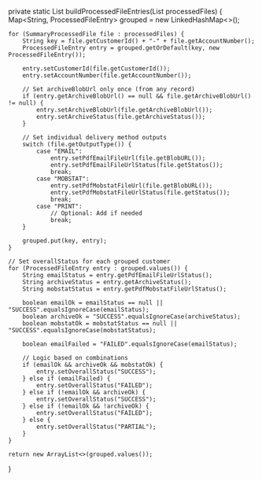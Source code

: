 private static List<ProcessedFileEntry> buildProcessedFileEntries(List<SummaryProcessedFile> processedFiles) {
    Map<String, ProcessedFileEntry> grouped = new LinkedHashMap<>();

    for (SummaryProcessedFile file : processedFiles) {
        String key = file.getCustomerId() + "-" + file.getAccountNumber();
        ProcessedFileEntry entry = grouped.getOrDefault(key, new ProcessedFileEntry());

        entry.setCustomerId(file.getCustomerId());
        entry.setAccountNumber(file.getAccountNumber());

        // Set archiveBlobUrl only once (from any record)
        if (entry.getArchiveBlobUrl() == null && file.getArchiveBlobUrl() != null) {
            entry.setArchiveBlobUrl(file.getArchiveBlobUrl());
            entry.setArchiveStatus(file.getArchiveStatus());
        }

        // Set individual delivery method outputs
        switch (file.getOutputType()) {
            case "EMAIL":
                entry.setPdfEmailFileUrl(file.getBlobURL());
                entry.setPdfEmailFileUrlStatus(file.getStatus());
                break;
            case "MOBSTAT":
                entry.setPdfMobstatFileUrl(file.getBlobURL());
                entry.setPdfMobstatFileUrlStatus(file.getStatus());
                break;
            case "PRINT":
                // Optional: Add if needed
                break;
        }

        grouped.put(key, entry);
    }

    // Set overallStatus for each grouped customer
    for (ProcessedFileEntry entry : grouped.values()) {
        String emailStatus = entry.getPdfEmailFileUrlStatus();
        String archiveStatus = entry.getArchiveStatus();
        String mobstatStatus = entry.getPdfMobstatFileUrlStatus();

        boolean emailOk = emailStatus == null || "SUCCESS".equalsIgnoreCase(emailStatus);
        boolean archiveOk = "SUCCESS".equalsIgnoreCase(archiveStatus);
        boolean mobstatOk = mobstatStatus == null || "SUCCESS".equalsIgnoreCase(mobstatStatus);

        boolean emailFailed = "FAILED".equalsIgnoreCase(emailStatus);

        // Logic based on combinations
        if (emailOk && archiveOk && mobstatOk) {
            entry.setOverallStatus("SUCCESS");
        } else if (emailFailed) {
            entry.setOverallStatus("FAILED");
        } else if (!emailOk && archiveOk) {
            entry.setOverallStatus("SUCCESS");
        } else if (!emailOk && !archiveOk) {
            entry.setOverallStatus("FAILED");
        } else {
            entry.setOverallStatus("PARTIAL");
        }
    }

    return new ArrayList<>(grouped.values());
}
